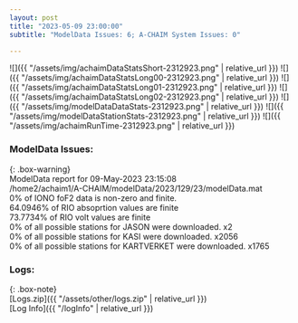 ```yaml
---
layout: post
title: "2023-05-09 23:00:00"
subtitle: "ModelData Issues: 6; A-CHAIM System Issues: 0"

---
```


![]({{ "/assets/img/achaimDataStatsShort-2312923.png" | relative_url }})
![]({{ "/assets/img/achaimDataStatsLong00-2312923.png" | relative_url }})
![]({{ "/assets/img/achaimDataStatsLong01-2312923.png" | relative_url }})
![]({{ "/assets/img/achaimDataStatsLong02-2312923.png" | relative_url }})
![]({{ "/assets/img/modelDataDataStats-2312923.png" | relative_url }})
![]({{ "/assets/img/modelDataStationStats-2312923.png" | relative_url }})
![]({{ "/assets/img/achaimRunTime-2312923.png" | relative_url }})


### ModelData Issues:  
  
{: .box-warning}  
 ModelData report for 09-May-2023 23:15:08   
 /home2/achaim1/A-CHAIM/modelData/2023/129/23/modelData.mat   
 0% of IONO foF2 data is non-zero and finite.   
 64.0946% of RIO absoprtion values are finite   
 73.7734% of RIO volt values are finite   
 0% of all possible stations for JASON were downloaded. x2   
 0% of all possible stations for KASI were downloaded. x2056   
 0% of all possible stations for KARTVERKET were downloaded. x1765   
  


### Logs:  
  
{: .box-note}  
[Logs.zip]({{ "/assets/other/logs.zip" | relative_url }})  
[Log Info]({{ "/logInfo" | relative_url }})  
